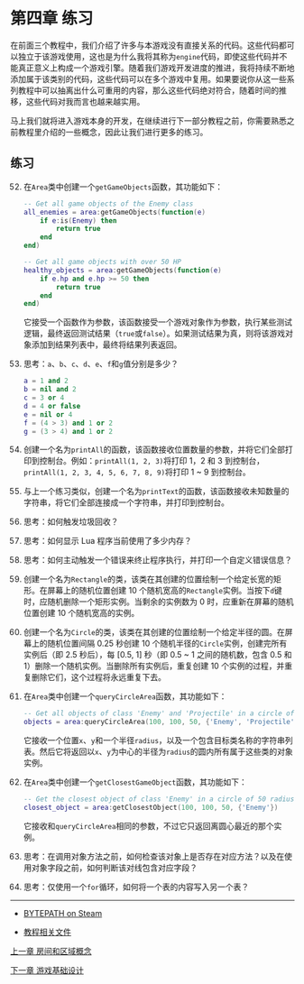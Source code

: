 # 第四章 练习

在前面三个教程中，我们介绍了许多与本游戏没有直接关系的代码。这些代码都可以独立于该游戏使用，这也是为什么我将其称为`engine`代码，即使这些代码并不能真正意义上构成一个游戏引擎。随着我们游戏开发进度的推进，我将持续不断地添加属于该类别的代码，这些代码可以在多个游戏中复用。如果要说你从这一些系列教程中可以抽离出什么可重用的内容，那么这些代码绝对符合，随着时间的推移，这些代码对我而言也越来越实用。

马上我们就将进入游戏本身的开发，在继续进行下一部分教程之前，你需要熟悉之前教程里介绍的一些概念，因此让我们进行更多的练习。

## 练习

52. 在`Area`类中创建一个`getGameObjects`函数，其功能如下：

    ```lua
    -- Get all game objects of the Enemy class
    all_enemies = area:getGameObjects(function(e)
        if e:is(Enemy) then
            return true
        end
    end)

    -- Get all game objects with over 50 HP
    healthy_objects = area:getGameObjects(function(e)
        if e.hp and e.hp >= 50 then
            return true
        end
    end)
    ```

    它接受一个函数作为参数，该函数接受一个游戏对象作为参数，执行某些测试逻辑，最终返回测试结果（`true`或`false`）。如果测试结果为真，则将该游戏对象添加到结果列表中，最终将结果列表返回。

53. 思考：`a`、`b`、`c`、`d`、`e`、`f`和`g`值分别是多少？

    ```lua
    a = 1 and 2
    b = nil and 2
    c = 3 or 4
    d = 4 or false
    e = nil or 4
    f = (4 > 3) and 1 or 2
    g = (3 > 4) and 1 or 2
    ```

54. 创建一个名为`printAll`的函数，该函数接收位置数量的参数，并将它们全部打印到控制台。例如：`printAll(1, 2, 3)`将打印 1，2 和 3 到控制台，`printAll(1, 2, 3, 4, 5, 6, 7, 8, 9)`将打印 1 ~ 9 到控制台。

55. 与上一个练习类似，创建一个名为`printText`的函数，该函数接收未知数量的字符串，将它们全部连接成一个字符串，并打印到控制台。

56. 思考：如何触发垃圾回收？

57. 思考：如何显示 Lua 程序当前使用了多少内存？

58. 思考：如何主动触发一个错误来终止程序执行，并打印一个自定义错误信息？

59. 创建一个名为`Rectangle`的类，该类在其创建的位置绘制一个给定长宽的矩形。在屏幕上的随机位置创建 10 个随机宽高的`Rectangle`实例。当按下`d`键时，应随机删除一个矩形实例。当剩余的实例数为 0 时，应重新在屏幕的随机位置创建 10 个随机宽高的实例。

60. 创建一个名为`Circle`的类，该类在其创建的位置绘制一个给定半径的圆。在屏幕上的随机位置间隔 0.25 秒创建 10 个随机半径的`Circle`实例，创建完所有实例后（即 2.5 秒后），每 [0.5, 1] 秒（即 0.5 ~ 1 之间的随机数，包含 0.5 和 1）删除一个随机实例。当删除所有实例后，重复创建 10 个实例的过程，并重复删除它们，这个过程将永远重复下去。

61. 在`Area`类中创建一个`queryCircleArea`函数，其功能如下：

    ```lua
    -- Get all objects of class 'Enemy' and 'Projectile' in a circle of 50 radius around point 100, 100
    objects = area:queryCircleArea(100, 100, 50, {'Enemy', 'Projectile'})
    ```

    它接收一个位置`x`、`y`和一个半径`radius`，以及一个包含目标类名称的字符串列表。然后它将返回以`x`、`y`为中心的半径为`radius`的圆内所有属于这些类的对象实例。

62. 在`Area`类中创建一个`getClosestGameObject`函数，其功能如下：

    ```lua
    -- Get the closest object of class 'Enemy' in a circle of 50 radius around point 100, 100
    closest_object = area:getClosestObject(100, 100, 50, {'Enemy'})
    ```

    它接收和`queryCircleArea`相同的参数，不过它只返回离圆心最近的那个实例。

63. 思考：在调用对象方法之前，如何检查该对象上是否存在对应方法？以及在使用对象字段之前，如何判断该对线包含对应字段？

64. 思考：仅使用一个`for`循环，如何将一个表的内容写入另一个表？

----

- [BYTEPATH on Steam](http://store.steampowered.com/app/760330/BYTEPATH/)

- [教程相关文件](https://github.com/a327ex/BYTEPATH/tree/master/tutorial)

[上一章 房间和区域概念](./c3.md)

[下一章 游戏基础设计](./c5.md)
